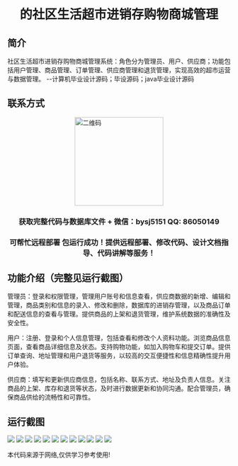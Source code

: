 <p><h1 align="center">的社区生活超市进销存购物商城管理</h1></p>

## 简介
社区生活超市进销存购物商城管理系统：角色分为管理员、用户、供应商；功能包括用户管理、商品管理、订单管理、供应商管理和退货管理，实现高效的超市运营与数据管理。    --计算机毕业设计源码；毕设源码；java毕业设计源码


## 联系方式
<img src="https://bs-1329754181.cos.ap-shanghai.myqcloud.com/wx.jpg" alt="二维码" style="display: block; margin: 0 auto;" width="200px">
<p><h3 align="center">获取完整代码与数据库文件 + 微信：bysj5151 QQ: 86050149</h3></p>
<p><h3 align="center">可帮忙远程部署 包运行成功！提供远程部署、修改代码、设计文档指导、代码讲解等服务！</h3></p>

## 功能介绍（完整见运行截图）
管理员：登录和权限管理，管理用户账号和信息查看，供应商数据的新增、编辑和管理，商品类别和信息的录入、修改和删除，数据库的进销存管理，以及商品订单和配送信息的查看与管理。提供商品的上架和退货管理，维护系统数据的准确性及安全性。

用户：注册、登录和个人信息管理，包括查看和修改个人资料功能。浏览商品信息页面，查看商品详细信息及状态。支持购物功能，如加入购物车和提交订单。提供订单查询、地址管理和用户退货等服务，以较高的交互便捷性和信息精确性提升用户体验。

供应商：填写和更新供应商信息，包括名称、联系方式、地址及负责人信息。关注商品的上架、库存和退货等状态，及时进行数据更新和协同沟通。配合管理员，确保商品供给的流畅性和可靠性。


## 运行截图
![](https://bs-1329754181.cos.ap-shanghai.myqcloud.com/ssm/CommunityLifeSupermarketManagement/img/001.jpg)
![](https://bs-1329754181.cos.ap-shanghai.myqcloud.com/ssm/CommunityLifeSupermarketManagement/img/002.jpg)
![](https://bs-1329754181.cos.ap-shanghai.myqcloud.com/ssm/CommunityLifeSupermarketManagement/img/003.jpg)
![](https://bs-1329754181.cos.ap-shanghai.myqcloud.com/ssm/CommunityLifeSupermarketManagement/img/004.jpg)
![](https://bs-1329754181.cos.ap-shanghai.myqcloud.com/ssm/CommunityLifeSupermarketManagement/img/005.jpg)
![](https://bs-1329754181.cos.ap-shanghai.myqcloud.com/ssm/CommunityLifeSupermarketManagement/img/006.jpg)
![](https://bs-1329754181.cos.ap-shanghai.myqcloud.com/ssm/CommunityLifeSupermarketManagement/img/007.jpg)
![](https://bs-1329754181.cos.ap-shanghai.myqcloud.com/ssm/CommunityLifeSupermarketManagement/img/008.jpg)
![](https://bs-1329754181.cos.ap-shanghai.myqcloud.com/ssm/CommunityLifeSupermarketManagement/img/009.jpg)
![](https://bs-1329754181.cos.ap-shanghai.myqcloud.com/ssm/CommunityLifeSupermarketManagement/img/010.jpg)
![](https://bs-1329754181.cos.ap-shanghai.myqcloud.com/ssm/CommunityLifeSupermarketManagement/img/011.jpg)
![](https://bs-1329754181.cos.ap-shanghai.myqcloud.com/ssm/CommunityLifeSupermarketManagement/img/012.jpg)

<p>本代码来源于网络,仅供学习参考使用!</p>

